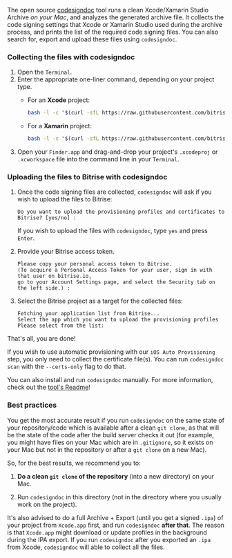 
The open source [codesigndoc](https://github.com/bitrise-tools/codesigndoc)
tool runs a clean Xcode/Xamarin Studio Archive _on your Mac_, and analyzes the generated archive file. It collects the code signing settings that Xcode or Xamarin Studio used during the archive process, and prints the list of the required code signing files. You can also search for, export and upload these files using `codesigndoc`.

### Collecting the files with codesigndoc

1. Open the `Terminal`.
2. Enter the appropriate one-liner command, depending on your project type.
   * For an **Xcode** project:

     ``` bash
     bash -l -c "$(curl -sfL https://raw.githubusercontent.com/bitrise-tools/codesigndoc/master/_scripts/install_wrap-xcode.sh)"
     ```
   * For a **Xamarin** project:

     ``` bash
     bash -l -c "$(curl -sfL https://raw.githubusercontent.com/bitrise-tools/codesigndoc/master/_scripts/install_wrap-xamarin.sh)"
     ```
3. Open your `Finder.app` and drag-and-drop your project's `.xcodeproj` or `.xcworkspace` file into the command line in your `Terminal`.

### Uploading the files to Bitrise with codesigndoc

1. Once the code signing files are collected, `codesigndoc` will ask if you wish to upload the files to Bitrise:

       Do you want to upload the provisioning profiles and certificates to Bitrise? [yes/no] :

   If you wish to upload the files with `codesigndoc`, type `yes` and press `Enter`.
2. Provide your Bitrise access token.

       Please copy your personal access token to Bitrise.
       (To acquire a Personal Access Token for your user, sign in with that user on bitrise.io,
       go to your Account Settings page, and select the Security tab on the left side.) :
3. Select the Bitrise project as a target for the collected files:

       Fetching your application list from Bitrise...
       Select the app which you want to upload the provisioning profiles
       Please select from the list:

That's all, you are done!

If you wish to use automatic provisioning with our `iOS Auto Provisioning` step, you only need to collect the certificate file(s). You can run `codesigndoc scan` with the `--certs-only` flag to do that.

You can also install and run `codesigndoc` manually. For more information, check out the [tool's Readme](https://github.com/bitrise-tools/codesigndoc)!

### Best practices

You get the most accurate result if you run `codesigndoc` on the same state of your
repository/code which is available after a clean `git clone`, as that will
be the state of the code after the build server checks it out (for example,
you might have files on your Mac which are in `.gitignore`, so it exists
on your Mac but not in the repository or after a `git clone` on a new Mac).

So, for the best results, we recommend you to:

1. __Do a clean `git clone` of the repository__ (into a new directory) on your Mac.

2. Run `codesigndoc` in this directory (not in the directory where you usually work on the project).

It's also advised to do a full Archive + Export (until you get a signed `.ipa`)
of your project from `Xcode.app` first, and run `codesigndoc` **after that**.
The reason is that `Xcode.app` might download or update profiles in the background
during the IPA export. If you run `codesigndoc` after you exported an `.ipa`
from Xcode, `codesigndoc` will able to collect all the files.
